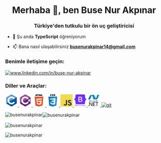 <h1 align="center">Merhaba 👋, ben Buse Nur Akpınar</h1>
<h3 align="center">Türkiye'den tutkulu bir ön uç geliştiricisi</h3>


- 🌱 Şu anda **TypeScript** öğreniyorum

- 📫 Bana nasıl ulaşabilirsiniz **busenurakpinar14@gmail.com**

<h3 align="left">Benimle iletişime geçin:</h3>
<p align="left">
<a href="https://linkedin.com/in/www.linkedin.com/in/buse-nur-akpinar" target="blank"><img align="center" src="https://raw.githubusercontent.com/rahuldkjain/github-profile-readme-generator/master/src/images/icons/Social/linked-in-alt.svg" alt="www.linkedin.com/in/buse-nur-akpinar" height="30" width="40" /></a>
</p>

<h3 align="left">Diller ve Araçlar:</h3>
<p align="left"> <a href="https://www.cprogramming.com/" target="_blank" rel="noreferrer"> <img src="https://raw.githubusercontent.com/devicons/devicon/master/icons/c/c-original.svg" alt="c" width="40" height="40"/> </a> <a href="https://www.w3schools.com/cs/" target="_blank" rel="noreferrer"> <img src="https://raw.githubusercontent.com/devicons/devicon/master/icons/csharp/csharp-original.svg" alt="csharp" width="40" height="40"/> </a> <a href="https://www.w3.org/html/" target="_blank" rel="noreferrer"> <img src="https://raw.githubusercontent.com/devicons/devicon/master/icons/html5/html5-original-wordmark.svg" alt="html5" width="40" height="40"/> </a> <a href="https://www.w3schools.com/css/" target="_blank" rel="noreferrer"> <img src="https://raw.githubusercontent.com/devicons/devicon/master/icons/css3/css3-original-wordmark.svg" alt="css3" width="40" height="40"/> </a> <a href="https://developer.mozilla.org/en-US/docs/Web/JavaScript" target="_blank" rel="noreferrer"> <img src="https://raw.githubusercontent.com/devicons/devicon/master/icons/javascript/javascript-original.svg" alt="javascript" width="40" height="40"/> </a> <a href="https://getbootstrap.com/" target="_blank" rel="noreferrer"> <img src="https://raw.githubusercontent.com/devicons/devicon/master/icons/bootstrap/bootstrap-plain-wordmark.svg" alt="bootstrap" width="40" height="40"/> </a> <a href="https://dotnet.microsoft.com/" target="_blank" rel="noreferrer"> <img src="https://raw.githubusercontent.com/devicons/devicon/master/icons/dot-net/dot-net-original-wordmark.svg" alt="dotnet" width="40" height="40"/> </a> <a href="https://git-scm.com/" target="_blank" rel="noreferrer"> <img src="https://www.vectorlogo.zone/logos/git-scm/git-scm-icon.svg" alt="git" width="40" height="40"/> </a> </p>

<p><img align="left" src="https://github-readme-stats.vercel.app/api/top-langs?username=busenurakpinar&show_icons=true&locale=tr&layout=compact" alt="busenurakpinar" /></p>

<p> <img align="center" src="https://github-readme-stats.vercel.app/api?username=busenurakpinar&show_icons=true&locale=tr" alt="busenurakpinar" /></p>

<p><img align="center" src="https://github-readme-streak-stats.herokuapp.com/?user=busenurakpinar&" alt="busenurakpinar" /></p>


<p align="left"> <img src="https://komarev.com/ghpvc/?username=busenurakpinar&label=Profile%20views&color=0e75b6&style=flat" alt="busenurakpinar" /> </p>

